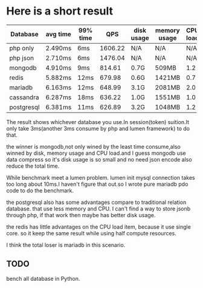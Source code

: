 # Here is a short result

Database |avg time  | 99% time | QPS    | disk usage   | memory usage|  CPU load
-------- | -------  | -------- | ------ | ------------ | ----------  | ---------
php only | 2.490ms  | 6ms      | 1606.22 | N/A         | N/A         | N/A
php json | 2.710ms  | 6ms      | 1476.04 | N/A         | N/A         | N/A
mongodb  | 4.910ms  | 9ms      | 814.61 | 0.7G         | 509MB       | 1.2
redis    | 5.882ms  | 12ms     | 679.98 | 0.6G         | 1421MB      | 0.7
mariadb  | 6.163ms  | 12ms     | 648.99 | 3.1G         | 2081MB      | 2.0
cassandra| 6.287ms  | 18ms     | 636.22 | 1.0G         | 1551MB      | 1.0
postgresql| 6.381ms | 11ms     | 626.89 | 3.2G         | 1048MB      | 1.2

The result shows whichever database you use.In session(token) suition.It only take 3ms(another 3ms consume by php and lumen framework) to do that.

the winner is mongodb,not only wined by the least time consume,also winned by disk, memory usage and CPU load.and I guess mongodb use data compress so it's disk usage is so small and no need json encode also reduce the total time.

While benchmark meet a lumen problem. lumen init mysql connection takes too long about 10ms.I haven't figure that out.so I wrote pure mariadb pdo code to do the benchmark.

the postgresql also has some advantages compare to traditional relation database. that use less memory and CPU. I can't find a way to store jsonb through php, if that work then maybe has better disk usage.

the redis has little advantages on the CPU load item, because it use single core. so it keep the same result while using half compute resources.

I think the total loser is mariadb in this scenario.

## TODO
bench all database in Python.